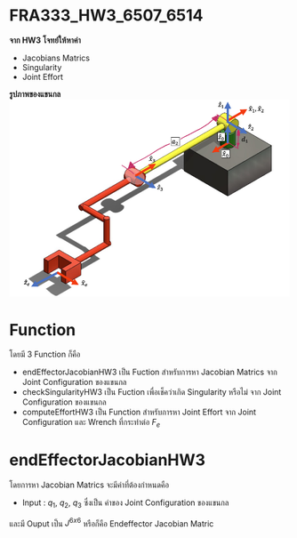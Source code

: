 # FRA333_HW3_6507_6514
**จาก HW3 โจทย์ให้หาค่า**
 - Jacobians Matrics
 - Singularity
 - Joint Effort

**รูปภาพของแขนกล**
![Robot_arm](pic1.png)

# Function
โดยมี 3 Function ก็คือ 
- endEffectorJacobianHW3 เป็น Fuction สำหรับการหา Jacobian Matrics จาก Joint Configuration ของแขนกล
- checkSingularityHW3 เป็น Fuction เพื่อเช็คว่าเกิด Singularity หรือไม่ จาก Joint Configuration ของแขนกล
- computeEffortHW3 เป็น Function สำหรับการหา Joint Effort จาก Joint Configuration และ Wrench ที่กระทำต่อ $F_e$

# endEffectorJacobianHW3
โดยการหา Jacobian Matrics จะมีค่าที่ต้องกำหนดคือ
- Input : $q_1$, $q_2$, $q_3$ ซึ่งเป็น ค่าของ Joint Configuration ของแขนกล

และมี Ouput เป็น $J^{6x6}$ หรือก็คือ Endeffector Jacobian Matric 

